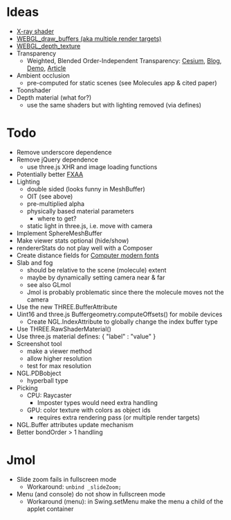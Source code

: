 

Ideas
=====

* [X-ray shader](https://github.com/cryos/avogadro/tree/master/libavogadro/src/extensions/shaders)
* [WEBGL_draw_buffers (aka multiple render targets)](https://hacks.mozilla.org/2014/01/webgl-deferred-shading/)
* [WEBGL_depth_texture](http://blog.tojicode.com/2012/07/using-webgldepthtexture.html)
* Transparency
    * Weighted, Blended Order-Independent Transparency:
      [Cesium](http://cesiumjs.org/2014/03/14/Weighted-Blended-Order-Independent-Transparency/),
      [Blog](http://casual-effects.blogspot.de/2014/03/weighted-blended-order-independent.html),
      [Demo](http://bagnell.github.io/cesium/Apps/Sandcastle/gallery/OIT.html),
      [Article](http://jcgt.org/published/0002/02/09/)
* Ambient occlusion
    * pre-computed for static scenes (see Molecules app & cited paper)
* Toonshader
* Depth material (what for?)
    * use the same shaders but with lighting removed (via defines)


Todo
====

* Remove underscore dependence
* Remove jQuery dependence
    * use three.js XHR and image loading functions
* Potentially better [FXAA](https://github.com/AnalyticalGraphicsInc/cesium/blob/master/Source/Shaders/PostProcessFilters/FXAA.glsl)
* Lighting
    * double sided (looks funny in MeshBuffer)
    * OIT (see above)
    * pre-multiplied alpha
    * physically based material parameters
        * where to get?
    * static light in three.js, i.e. move with camera
* Implement SphereMeshBuffer
* Make viewer stats optional (hide/show)
* rendererStats do not play well with a Composer
* Create distance fields for [Computer modern fonts](http://checkmyworking.com/cm-web-fonts/)
* Slab and fog	
	* should be relative to the scene (molecule) extent
	* maybe by dynamically setting camera near & far
	* see also GLmol
	* Jmol is probably problematic since there the molecule moves not the camera
* Use the new THREE.BufferAttribute
* Uint16 and three.js Buffergeometry.computeOffsets() for mobile devices
    * Create NGL.IndexAttribute to globally change the index buffer type
* Use THREE.RawShaderMaterial()
* Use three.js material defines: { "label" : "value" }
* Screenshot tool
	* make a viewer method
	* allow higher resolution
	* test for max resolution
* NGL.PDBobject
  * hyperball type
* Picking
  * CPU: Raycaster
    * Imposter types would need extra handling
  * GPU: color texture with colors as object ids
    * requires extra rendering pass (or multiple render targets)
* NGL.Buffer attributes update mechanism
* Better bondOrder > 1 handling


Jmol
====

* Slide zoom fails in fullscreen mode
	* Workaround: `unbind _slideZoom;`
* Menu (and console) do not show in fullscreen mode
	* Workaround (menu): in Swing.setMenu make the menu a child of the applet container

